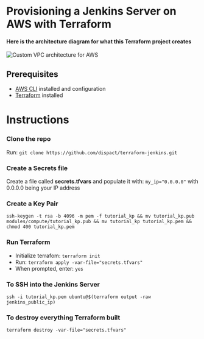 # Provisioning a Jenkins Server on AWS with Terraform

#### Here is the architecture diagram for what this Terraform project creates
![Custom VPC architecture for AWS](https://cdn-images-1.medium.com/max/800/1*o8O9e6Q1Rd-pG3qmnC4o_w.png)

## Prerequisites
- [AWS CLI](https://docs.aws.amazon.com/cli/latest/userguide/getting-started-install.html) installed and configuration
- [Terraform](https://www.terraform.io/downloads) installed

# Instructions

### Clone the repo
Run: `git clone https://github.com/dispact/terraform-jenkins.git`

### Create a Secrets file
Create a file called **secrets.tfvars** and populate it with: `my_ip="0.0.0.0"` with 0.0.0.0 being your IP address

### Create a Key Pair
`ssh-keygen -t rsa -b 4096 -m pem -f tutorial_kp && mv tutorial_kp.pub modules/compute/tutorial_kp.pub && mv tutorial_kp tutorial_kp.pem && chmod 400 tutorial_kp.pem`

### Run Terraform
- Initialize terrafom: `terraform init`
- Run: `terraform apply -var-file="secrets.tfvars"`
- When prompted, enter: `yes`

### To SSH into the Jenkins Server
`ssh -i tutorial_kp.pem ubuntu@$(terraform output -raw jenkins_public_ip)`

### To destroy everything Terraform built
`terraform destroy -var-file="secrets.tfvars"`

